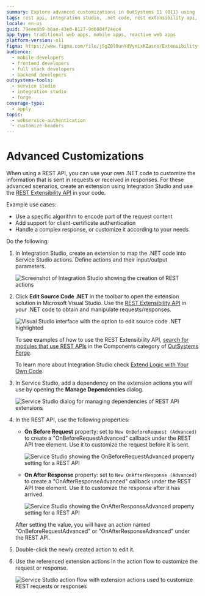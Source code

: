 ```yaml
---
summary: Explore advanced customizations in OutSystems 11 (O11) using .NET code for REST API requests and responses.
tags: rest api, integration studio, .net code, rest extensibility api, visual studio
locale: en-us
guid: 79eee8b9-b6ae-43e0-8127-9d6004f24ec4
app_type: traditional web apps, mobile apps, reactive web apps
platform-version: o11
figma: https://www.figma.com/file/jSgZ0l0unYdVymLxKZasno/Extensibility-and-Integration?type=design&node-id=410%3A89&mode=design&t=187UAgmZTPxcY0ZG-1
audience:
  - mobile developers
  - frontend developers
  - full stack developers
  - backend developers
outsystems-tools:
  - service studio
  - integration studio
  - forge
coverage-type:
  - apply
topic:
  - webservice-authentication
  - customize-headers
---
```


# Advanced Customizations

When using a REST API, you can use your own .NET code to customize the information that is sent in requests or received in responses. For these advanced scenarios, create an extension using Integration Studio and use the [REST Extensibility API](../../../ref/apis/rest-extensibility-api.md) in your code.

Example use cases:

* Use a specific algorithm to encode part of the request content
* Add support for client-certificate authentication
* Handle a complex response, or customize it according to your needs

Do the following:

1. In Integration Studio, create an extension to map the .NET code into Service Studio actions. Define actions and their input/output parameters.

    ![Screenshot of Integration Studio showing the creation of REST actions](images/rest-actions-is.png "Integration Studio REST Actions")

1. Click **Edit Source Code .NET** in the toolbar to open the extension solution in Microsoft Visual Studio. Use the [REST Extensibility API](../../../ref/apis/rest-extensibility-api.md) in your .NET code to obtain and manipulate requests/responses.  

    ![Visual Studio interface with the option to edit source code .NET highlighted](images/rest-edit-code-usr.png "Edit Source Code .NET in Visual Studio")

    To see examples of how to use the REST Extensibility API, [search for modules that use REST APIs](https://www.outsystems.com/forge/list?q=REST%20API&t=&o=&tr=False&oss=False&c=&a=&v=11&hd=False&tn=&scat=forge) in the Components category of [OutSystems Forge](https://www.outsystems.com/forge/).

    To learn more about Integration Studio check [Extend Logic with Your Own Code](../../integration-studio/getting-started/intro.md).

1. In Service Studio, add a dependency on the extension actions you will use by opening the **Manage Dependencies** dialog.

    ![Service Studio dialog for managing dependencies of REST API extensions](images/rest-manage-dependencies-ss.png "Service Studio Manage Dependencies")

1. In the REST API, use the following properties:

    * **On Before Request** property: set to `New OnBeforeRequest (Advanced)` to create a "OnBeforeRequestAdvanced" callback under the REST API tree element. Use it to customize the request before it is sent.

        ![Service Studio showing the OnBeforeRequestAdvanced property setting for a REST API](images/rest-new-onbeforerequest-advanced-ss.png "OnBeforeRequestAdvanced Callback")

    * **On After Response** property: set to `New OnAfterResponse (Advanced)` to create a "OnAfterResponseAdvanced" callback under the REST API tree element. Use it to customize the response after it has arrived.

        ![Service Studio showing the OnAfterResponseAdvanced property setting for a REST API](images/rest-new-onafterresponse-advanced-ss.png "OnAfterResponseAdvanced Callback")

    After setting the value, you will have an action named "OnBeforeRequestAdvanced" or "OnAfterResponseAdvanced" under the REST API.

1. Double-click the newly created action to edit it.

1. Use the referenced extension actions in the action flow to customize the request or response.

    ![Service Studio action flow with extension actions used to customize REST requests or responses](images/rest-use-extension-action-ss.png "Using Extension Actions in Service Studio")
